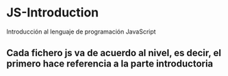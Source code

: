 # JS-Introduction
Introducción al lenguaje de programación JavaScript

## Cada fichero  js va de acuerdo al nivel, es decir, el primero hace referencia a la parte introductoria
